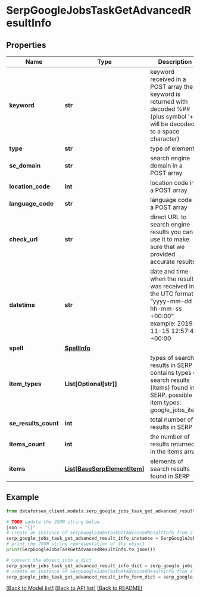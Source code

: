 # SerpGoogleJobsTaskGetAdvancedResultInfo


## Properties

Name | Type | Description | Notes
------------ | ------------- | ------------- | -------------
**keyword** | **str** | keyword received in a POST array the keyword is returned with decoded %## (plus symbol ‘+’ will be decoded to a space character) | [optional] 
**type** | **str** | type of element | [optional] 
**se_domain** | **str** | search engine domain in a POST array | [optional] 
**location_code** | **int** | location code in a POST array | [optional] 
**language_code** | **str** | language code in a POST array | [optional] 
**check_url** | **str** | direct URL to search engine results you can use it to make sure that we provided accurate results | [optional] 
**datetime** | **str** | date and time when the result was received in the UTC format: “yyyy-mm-dd hh-mm-ss +00:00” example: 2019-11-15 12:57:46 +00:00 | [optional] 
**spell** | [**SpellInfo**](SpellInfo.md) |  | [optional] 
**item_types** | **List[Optional[str]]** | types of search results in SERP contains types of search results (items) found in SERP. possible item types: google_jobs_item | [optional] 
**se_results_count** | **int** | total number of results in SERP | [optional] 
**items_count** | **int** | the number of results returned in the items array | [optional] 
**items** | [**List[BaseSerpElementItem]**](BaseSerpElementItem.md) | elements of search results found in SERP | [optional] 

## Example

```python
from dataforseo_client.models.serp_google_jobs_task_get_advanced_result_info import SerpGoogleJobsTaskGetAdvancedResultInfo

# TODO update the JSON string below
json = "{}"
# create an instance of SerpGoogleJobsTaskGetAdvancedResultInfo from a JSON string
serp_google_jobs_task_get_advanced_result_info_instance = SerpGoogleJobsTaskGetAdvancedResultInfo.from_json(json)
# print the JSON string representation of the object
print(SerpGoogleJobsTaskGetAdvancedResultInfo.to_json())

# convert the object into a dict
serp_google_jobs_task_get_advanced_result_info_dict = serp_google_jobs_task_get_advanced_result_info_instance.to_dict()
# create an instance of SerpGoogleJobsTaskGetAdvancedResultInfo from a dict
serp_google_jobs_task_get_advanced_result_info_form_dict = serp_google_jobs_task_get_advanced_result_info.from_dict(serp_google_jobs_task_get_advanced_result_info_dict)
```
[[Back to Model list]](../README.md#documentation-for-models) [[Back to API list]](../README.md#documentation-for-api-endpoints) [[Back to README]](../README.md)


